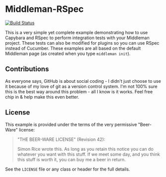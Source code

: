 # Middleman-RSpec

[![Build Status](https://travis-ci.org/SimonRice/middleman-rspec.svg)](https://travis-ci.org/SimonRice/middleman-rspec)

This is a very simple yet complete example demonstrating how to use Capybara and RSpec to perform integration tests with your Middleman project.  These tests can also be modified for plugins so you can use RSpec instead of Cucumber.  These examples are all based on the default Middleman page (as created when you type `middleman init`).

## Contributions

As everyone says, GitHub is about social coding - I didn't just choose to use it because of my love of git as a version control system.  I'm not 100% sure this is the best way around this problem - all I know is it works.  Feel free chip in & help make this even better.

## License

This example is provided under the terms of the very permissive "Beer-Ware" license:

> "THE BEER-WARE LICENSE" (Revision 42):
>
> Simon Rice wrote this.  As long as you retain this notice you can do whatever you want with this stuff. If we meet some day, and you think this stuff is worth it, you can buy me a beer in return.

See the `LICENSE` file or any class or header for the full details.

